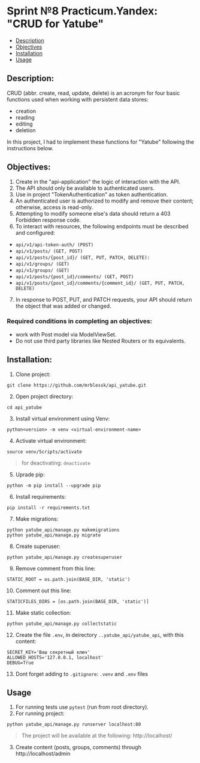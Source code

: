 
# Sprint №8 Practicum.Yandex: "CRUD for Yatube"

- [Description](#description)
- [Objectives](#objectives)
- [Installation](#installation)
- [Usage](#usage)




## Description:
CRUD (abbr. create, read, update, delete) is an acronym for four basic functions used when working with persistent data stores:

- creation
- reading
- editing
- deletion

In this project, I had to implement these functions for "Yatube" following the instructions below.

## Objectives:
1. Create in the "api-application" the logic of interaction with the API.
2. The API should only be available to authenticated users.
3. Use in project "TokenAuthentication" as token authentication.
4. An authenticated user is authorized to modify and remove their content; otherwise, access is read-only. 
5. Attempting to modify someone else's data should return a 403 Forbidden response code.
6. To interact with resources, the following endpoints must be described and configured:
- `api/v1/api-token-auth/ (POST)`
- `api/v1/posts/ (GET, POST)`
- `api/v1/posts/{post_id}/ (GET, PUT, PATCH, DELETE):`
- `api/v1/groups/ (GET)`
- `api/v1/groups/ (GET)`
- `api/v1/posts/{post_id}/comments/ (GET, POST)`
- `api/v1/posts/{post_id}/comments/{comment_id}/ (GET, PUT, PATCH, DELETE)`

7. In response to POST, PUT, and PATCH requests, your API should return the object that was added or changed.

### Required conditions in completing an objectives:
- work with Post model via ModelViewSet.
- Do not use third party libraries like Nested Routers or its equivalents.

## Installation:

1. Clone project:
```
git clone https://github.com/mrblessk/api_yatube.git
```

2. Open project directory:
```
cd api_yatube
```

3. Install virtual environment using Venv:
```
python<version> -m venv <virtual-environment-name>
```

4. Activate virtual environment:
```
source venv/Scripts/activate
```

> for deactivating:
> `deactivate`

5. Uprade pip:
```
python -m pip install --upgrade pip
```

6. Install requirements:
```
pip install -r requirements.txt
```

7. Make migrations:
```
python yatube_api/manage.py makemigrations
python yatube_api/manage.py migrate
```

8. Create superuser:
```
python yatube_api/manage.py createsuperuser
```

9. Remove comment from this line:
```
STATIC_ROOT = os.path.join(BASE_DIR, 'static')
```

10. Сomment out this line: 
```
STATICFILES_DIRS = [os.path.join(BASE_DIR, 'static')]
```

11. Make static collection:
```
python yatube_api/manage.py collectstatic
```

12. Create the file `.env`, in deirectory `..yatube_api/yatube_api`, with this content:
```
SECRET_KEY='Ваш секретный ключ'
ALLOWED_HOSTS='127.0.0.1, localhost'
DEBUG=True
```

13. Dont forget adding to `.gitignore`: `.venv` and `.env` files

## Usage

1. For running tests use `pytest` (run from root directory).
2. For running project:
```
python yatube_api/manage.py runserver localhost:80
```

> The project will be available at the following: http://localhost/

3. Create content (posts, groups, comments) through http://localhost/admin
